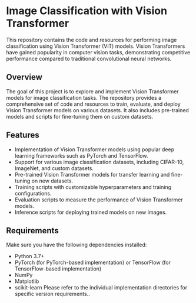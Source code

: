 # Image Classification with Vision Transformer
This repository contains the code and resources for performing image classification using Vision Transformer (ViT) models. Vision Transformers have gained popularity in computer vision tasks, demonstrating competitive performance compared to traditional convolutional neural networks.

## Overview
The goal of this project is to explore and implement Vision Transformer models for image classification tasks. The repository provides a comprehensive set of code and resources to train, evaluate, and deploy Vision Transformer models on various datasets. It also includes pre-trained models and scripts for fine-tuning them on custom datasets.

## Features
- Implementation of Vision Transformer models using popular deep learning frameworks such as PyTorch and TensorFlow.
- Support for various image classification datasets, including CIFAR-10, ImageNet, and custom datasets.
- Pre-trained Vision Transformer models for transfer learning and fine-tuning on new datasets.
- Training scripts with customizable hyperparameters and training configurations.
- Evaluation scripts to measure the performance of Vision Transformer models.
- Inference scripts for deploying trained models on new images.
## Requirements
Make sure you have the following dependencies installed:

- Python 3.7+
- PyTorch (for PyTorch-based implementation) or TensorFlow (for TensorFlow-based implementation)
- NumPy
- Matplotlib
- scikit-learn
Please refer to the individual implementation directories for specific version requirements..
